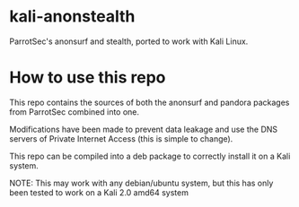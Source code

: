 # kali-anonstealth

ParrotSec's anonsurf and stealth, ported to work with Kali Linux.

How to use this repo
=======

This repo contains the sources of both the anonsurf and pandora packages from ParrotSec combined into one.

Modifications have been made to prevent data leakage and use the DNS servers of Private Internet Access (this is simple to change).

This repo can be compiled into a deb package to correctly install it on a Kali system.


NOTE: This may work with any debian/ubuntu system, but this has only been tested to work on a Kali 2.0 amd64 system
